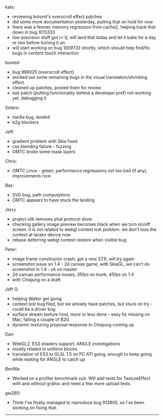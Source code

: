 kats:
* reviewing botond's overscroll effect patches
* did some more documentation yesterday, putting that on hold for now
* there was a fennec memory regression from cache2, helping track that down in bug 1013333
* low-precision stuff got r+'d, will land that today and let it bake for a day or two before turning it on
* will start working on bug 1009733 shortly, which should help find/fix bugs in content touch interaction

booted
* bug 998025 (overscroll effect)
* worked out some remaining bugs in the visual translation/shrinking effect
* cleaned up patches, posted them for review
* last patch (putting functionality behind a developer pref) not working yet, debugging it

Sotaro:
* media bug, landed
* b2g blockers

Jeff:
* gradient problem with Skia fixed
* css blending failure - fuzzing
* OMTC broke some mask layers

Chris:
* OMTC Linux - green, performance regressions not too bad (if any), improvements nice

Bas:
* SVG bug, path computations
* OMTC appears to have stuck the landing

Jerry
* project silk removes phal protocol done
* checking gallery image preview becomes black when we turn on/off screen. it is not related to webgl context lost problem. we don't lose the context at tarako device now
* rebase deferring webgl context restore when visible bug

Peter:
* image frame constructor crash; got a new STR, will try again
* screenshot issue on 1.4 - 2d canvas game, with SkiaGL, we can't do screenshot in 1.4 - ok on master
* 2d canvas performance issues; 35fps on trunk, 45fps on 1.4
* with Chiajung on a draft

Jeff G:
* helping Walter get going
* context lost bug filed, but we already have patches, but stuck on try - could be a driver bug
* surface stream texture host, more or less done - easy fix missing on Mac, failing a couple of B2G
* dynamic texturing proposal response to Chiajung coming up

Dan:
* WebGL2, ES3 shaders support, ANGLE investigations
* mostly related to uniform blocks
* translation of ES3 to GLSL 1.5 on PC ATI going, enough to keep going while waiting for ANGLE to catch up

BenWa:
* Worked on a profiler benchmark suit. Will add tests for TextureEffect with and without gralloc and need a few more upload tests

gw280:
* Think I've finally managed to reproduce bug 913805, so I've been working on fixing that.

________________


